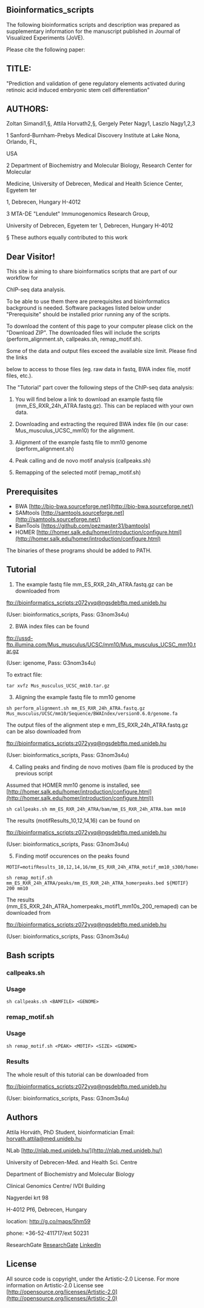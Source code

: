 ## Bioinformatics_scripts ##

The following bioinformatics scripts and description was prepared as supplementary information for the manuscript published in Journal of Visualized Experiments (JoVE).

Please cite the following paper:



## TITLE: 
"Prediction and validation of gene regulatory elements activated during retinoic acid induced embryonic stem cell differentiation"



## AUTHORS: 

Zoltan Simandi1,§, Attila Horvath2,§, Gergely Peter Nagy1, Laszlo Nagy1,2,3

1 Sanford-Burnham-Prebys Medical Discovery Institute at Lake Nona, Orlando, FL, 

USA

2 Department of Biochemistry and Molecular Biology, Research Center for Molecular 

Medicine, University of Debrecen, Medical and Health Science Center,  Egyetem ter 

1, Debrecen, Hungary H-4012

3 MTA-DE "Lendulet" Immunogenomics Research Group, 

University of Debrecen, Egyetem ter 1, Debrecen, Hungary H-4012

§ These authors equally contributed to this work



## Dear Visitor!


This site is aiming to share bioinformatics scripts that are part of our workflow for 

ChIP-seq data analysis.

To be able to use them there are prerequisites and bioinformatics background is needed.  Software packages listed below under "Prerequisite" should be installed prior running any of the scripts.

To download the content of this page to your computer please click on the 
"Download ZIP". The downloaded files will include the scripts (perform_alignment.sh, callpeaks.sh, remap_motif.sh). 

Some of the data and output files exceed the available size limit. Please find the links 

below to access to those files (eg. raw data in fastq, BWA index file, motif files, etc.).

The "Tutorial" part cover the following steps of the ChIP-seq data analysis:

1. You will find below a link to download an example fastq file (mm_ES_RXR_24h_ATRA.fastq.gz). This can be replaced with your own data.

2. Downloading and extracting the required BWA index file (in our case: Mus_musculus_UCSC_mm10) for the alignment. 

3. Alignment of the example fastq file to mm10 genome (perform_alignment.sh) 

4. Peak calling and de novo motif analysis (callpeaks.sh)

5. Remapping of the selected motif (remap_motif.sh)


## Prerequisites ##
+ BWA [http://bio-bwa.sourceforge.net](http://bio-bwa.sourceforge.net/)
+ SAMtools [http://samtools.sourceforge.net](http://samtools.sourceforge.net/)
+ BamTools [https://github.com/pezmaster31/bamtools]
+ HOMER [http://homer.salk.edu/homer/introduction/configure.html](http://homer.salk.edu/homer/introduction/configure.html)

The binaries of these programs should be added to PATH.

## Tutorial ##

1. The example fastq file mm_ES_RXR_24h_ATRA.fastq.gz can be downloaded from
 
  <ftp://bioinformatics_scripts:z072yyq@ngsdebftp.med.unideb.hu>

  (User: bioinformatics_scripts, Pass: G3nom3s4u)

2. BWA index files can be found 

  <ftp://ussd-ftp.illumina.com/Mus_musculus/UCSC/mm10/Mus_musculus_UCSC_mm10.tar.gz>

  (User: igenome, Pass: G3nom3s4u)

  To extract file: 
  ```
  tar xvfz Mus_musculus_UCSC_mm10.tar.gz
  ```

3. Aligning the example fastq file to mm10 genome
  ```
  sh perform_alignment.sh mm_ES_RXR_24h_ATRA.fastq.gz Mus_musculus/UCSC/mm10/Sequence/BWAIndex/version0.6.0/genome.fa
  ```

  The output files of the alignment step e mm_ES_RXR_24h_ATRA.fastq.gz can be also downloaded from 

  <ftp://bioinformatics_scripts:z072yyq@ngsdebftp.med.unideb.hu>

  (User: bioinformatics_scripts, Pass: G3nom3s4u)

4. Calling peaks and finding de novo motives (bam file is produced by the previous script

  Assumed that HOMER mm10 genome is installed, see [http://homer.salk.edu/homer/introduction/configure.html](http://homer.salk.edu/homer/introduction/configure.html))
  ```
  sh callpeaks.sh mm_ES_RXR_24h_ATRA/bam/mm_ES_RXR_24h_ATRA.bam mm10
  ```
The results (motifResults_10,12,14,16) can be found on 

  <ftp://bioinformatics_scripts:z072yyq@ngsdebftp.med.unideb.hu>

  (User: bioinformatics_scripts, Pass: G3nom3s4u)


5. Finding motif occurences on the peaks found
  ```
  MOTIF=motifResults_10,12,14,16/mm_ES_RXR_24h_ATRA_motif_mm10_s300/homerResults/motif1.motif

  sh remap_motif.sh mm_ES_RXR_24h_ATRA/peaks/mm_ES_RXR_24h_ATRA_homerpeaks.bed ${MOTIF} 200 mm10
  ```

The results (mm_ES_RXR_24h_ATRA_homerpeaks_motif1_mm10s_200_remaped) can be downloaded from

  <ftp://bioinformatics_scripts:z072yyq@ngsdebftp.med.unideb.hu>

  (User: bioinformatics_scripts, Pass: G3nom3s4u)


## Bash scripts ##

### callpeaks.sh ###

### Usage ###
```
sh callpeaks.sh <BAMFILE> <GENOME>
```
### remap_motif.sh ###

### Usage ###
```
sh remap_motif.sh <PEAK> <MOTIF> <SIZE> <GENOME>
```
### Results ###

The whole result of this tutorial can be downloaded from 

  <ftp://bioinformatics_scripts:z072yyq@ngsdebftp.med.unideb.hu>
  
  (User: bioinformatics_scripts, Pass: G3nom3s4u)


## Authors ##

Attila Horváth, PhD Student, bioinformatician
Email: horvath.attila@med.unideb.hu

NLab [http://nlab.med.unideb.hu/](http://nlab.med.unideb.hu/)

University of Debrecen-Med. and Health Sci. Centre

Department of Biochemistry and Molecular Biology

Clinical Genomics Centre/ IVDI Building

Nagyerdei krt 98

H-4012 Pf6, Debrecen, Hungary

location: http://g.co/maps/5hm59

phone: +36-52-411717/ext 50231

ResearchGate
[ResearchGate](https://www.researchgate.net/profile/Attila_Horvath9)
[LinkedIn](https://www.linkedin.com/hp/?dnr=oVL_xVLIOvvZ7IVooNyotA0wOPufXI8UAya1)

## License ##

All source code is copyright, under the Artistic-2.0 License.
For more information on Artistic-2.0 License see [http://opensource.org/licenses/Artistic-2.0](http://opensource.org/licenses/Artistic-2.0)


